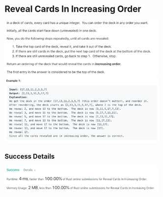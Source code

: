 # Reveal Cards In Increasing Order

![Alt text](./Question.png?raw=true "Question")
![Alt text](./Example.png?raw=true "Examples")

## Success Details

![Alt text](./Success.png?raw=true "Success")
